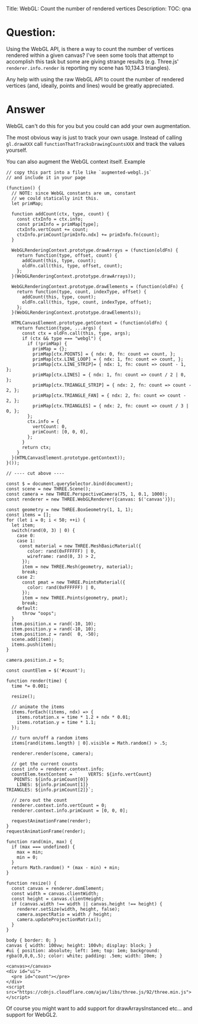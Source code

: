 Title: WebGL: Count the number of rendered vertices
Description:
TOC: qna

# Question:

Using the WebGL API, is there a way to count the number of vertices rendered within a given canvas? I've seen some tools that attempt to accomplish this task but some are giving strange results (e.g. Three.js' `renderer.info.render` is reporting my scene has 10,134.3 triangles).

Any help with using the raw WebGL API to count the number of rendered vertices (and, ideally, points and lines) would be greatly appreciated.

# Answer

WebGL can't do this for you but you could can add your own augmentation. 

The most obvious way is just to track your own usage. Instead of calling `gl.drawXXX` call `functionThatTracksDrawingCountsXXX` and track the values yourself.

You can also augment the WebGL context itself. Example


<!-- begin snippet: js hide: false console: true babel: false -->

<!-- language: lang-js -->

    // copy this part into a file like `augmented-webgl.js`
    // and include it in your page

    (function() {
      // NOTE: since WebGL constants are um, constant
      // we could statically init this.
      let primMap;

      function addCount(ctx, type, count) {
        const ctxInfo = ctx.info;
        const primInfo = primMap[type];
        ctxInfo.vertCount += count;
        ctxInfo.primCount[primInfo.ndx] += primInfo.fn(count);
      } 
     
      WebGLRenderingContext.prototype.drawArrays = (function(oldFn) {
        return function(type, offset, count) {
          addCount(this, type, count);
          oldFn.call(this, type, offset, count);
        };
      }(WebGLRenderingContext.prototype.drawArrays));
      
      WebGLRenderingContext.prototype.drawElements = (function(oldFn) {
        return function(type, count, indexType, offset) {
          addCount(this, type, count);
          oldFn.call(this, type, count, indexType, offset);
        };
      }(WebGLRenderingContext.prototype.drawElements));
      
      HTMLCanvasElement.prototype.getContext = (function(oldFn) {
        return function(type, ...args) {
          const ctx = oldFn.call(this, type, args);
          if (ctx && type === "webgl") {
            if (!primMap) {
              primMap = {};
              primMap[ctx.POINTS] = { ndx: 0, fn: count => count, };
              primMap[ctx.LINE_LOOP] = { ndx: 1, fn: count => count, };
              primMap[ctx.LINE_STRIP]= { ndx: 1, fn: count => count - 1, };
              primMap[ctx.LINES] = { ndx: 1, fn: count => count / 2 | 0, };
              primMap[ctx.TRIANGLE_STRIP] = { ndx: 2, fn: count => count - 2, };
              primMap[ctx.TRIANGLE_FAN] = { ndx: 2, fn: count => count - 2, };
              primMap[ctx.TRIANGLES] = { ndx: 2, fn: count => count / 3 | 0, }; 
            };
            ctx.info = {
              vertCount: 0,
              primCount: [0, 0, 0],
            };
          }
          return ctx;
        }
      }(HTMLCanvasElement.prototype.getContext));
    }());

    // ---- cut above ----

    const $ = document.querySelector.bind(document);
    const scene = new THREE.Scene();
    const camera = new THREE.PerspectiveCamera(75, 1, 0.1, 1000);
    const renderer = new THREE.WebGLRenderer({canvas: $('canvas')});

    const geometry = new THREE.BoxGeometry(1, 1, 1);
    const items = [];
    for (let i = 0; i < 50; ++i) {
      let item;
      switch(rand(0, 3) | 0) {
        case 0:
        case 1:
         const material = new THREE.MeshBasicMaterial({
            color: rand(0xFFFFFF) | 0,
            wireframe: rand(0, 3) > 2,
          });
          item = new THREE.Mesh(geometry, material);
          break;
        case 2:
          const pmat = new THREE.PointsMaterial({
            color: rand(0xFFFFFF) | 0,
          });
          item = new THREE.Points(geometry, pmat);
          break;
        default:
          throw "oops";
      }
      item.position.x = rand(-10, 10);
      item.position.y = rand(-10, 10);
      item.position.z = rand(  0, -50);
      scene.add(item);
      items.push(item);
    }

    camera.position.z = 5;

    const countElem = $('#count');

    function render(time) {
      time *= 0.001;
      
      resize();

      // animate the items
      items.forEach((items, ndx) => {
        items.rotation.x = time * 1.2 + ndx * 0.01;
        items.rotation.y = time * 1.1;
      });
      
      // turn on/off a random items
      items[rand(items.length) | 0].visible = Math.random() > .5;

      renderer.render(scene, camera);
      
      // get the current counts
      const info = renderer.context.info;
      countElem.textContent = `    VERTS: ${info.vertCount}
       POINTS: ${info.primCount[0]}
        LINES: ${info.primCount[1]}
    TRIANGLES: ${info.primCount[2]}`;
      
      // zero out the count
      renderer.context.info.vertCount = 0;
      renderer.context.info.primCount = [0, 0, 0];
      
      requestAnimationFrame(render);
    }
    requestAnimationFrame(render);

    function rand(min, max) {
      if (max === undefined) {
        max = min;
        min = 0;
      }
      return Math.random() * (max - min) + min;
    }

    function resize() {
      const canvas = renderer.domElement;
      const width = canvas.clientWidth;
      const height = canvas.clientHeight;
      if (canvas.width !== width || canvas.height !== height) {
        renderer.setSize(width, height, false);
        camera.aspectRatio = width / height;
        camera.updateProjectionMatrix();
      }
    }

<!-- language: lang-css -->

    body { border: 0; }
    canvas { width: 100vw; height: 100vh; display: block; }
    #ui { position: absolute; left: 1em; top: 1em; background: rgba(0,0,0,.5); color: white; padding: .5em; width: 10em; }

<!-- language: lang-html -->

    <canvas></canvas>
    <div id="ui">
      <pre id="count"></pre>
    </div>
    <script src="https://cdnjs.cloudflare.com/ajax/libs/three.js/92/three.min.js"></script>

<!-- end snippet -->

Of course you might want to add support for drawArraysInstanced etc... and support for WebGL2.


